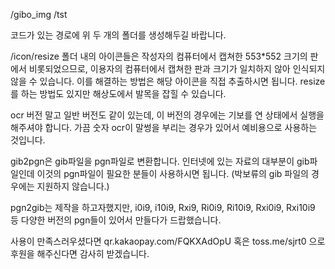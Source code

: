 /gibo_img
/tst

코드가 있는 경로에 위 두 개의 폴더를 생성해두길 바랍니다.

/icon/resize 폴더 내의 아이콘들은 작성자의 컴퓨터에서 캡쳐한 553*552 크기의 판에서 비롯되었으므로, 이용자의 컴퓨터에서 캡쳐한 판과 크기가 일치하지 않아 인식되지 않을 수 있습니다. 이를 해결하는 방법은 해당 아이콘을 직접 추출하시면 됩니다. resize를 하는 방법도 있지만 해상도에서 발목을 잡힐 수 있습니다.

ocr 버전 말고 일반 버전도 같이 있는데, 이 버전의 경우에는 기보를 연 상태에서 실행을 해주셔야 합니다. 가끔 숫자 ocr이 말썽을 부리는 경우가 있어서 예비용으로 사용하는 것입니다.

gib2pgn은 gib파일을 pgn파일로 변환합니다. 인터넷에 있는 자료의 대부분이 gib파일인데 이것의 pgn파일이 필요한 분들이 사용하시면 됩니다. (박보류의 gib 파일의 경우에는 지원하지 않습니다.)

pgn2gib는 제작을 하고자했지만, i0i9, i10i9, Rxi9, Ri0i9, Ri10i9, Rxi0i9, Rxi10i9 등 다양한 버전의 pgn들이 있어서 만들다가 드랍했습니다.



사용이 만족스러우셨다면 qr.kakaopay.com/FQKXAdOpU 혹은 toss.me/sjrt0 으로 후원을 해주신다면 감사히 받겠습니다.
